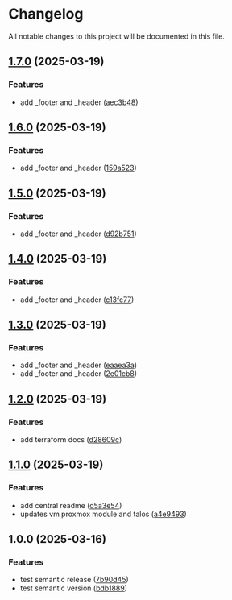 # Changelog

All notable changes to this project will be documented in this file.

## [1.7.0](https://github.com/mombe090/tf-modules/compare/v1.6.0...v1.7.0) (2025-03-19)


### Features

* add _footer and _header ([aec3b48](https://github.com/mombe090/tf-modules/commit/aec3b4827e6556547cfdab1eb9356570cc97ae0f))

## [1.6.0](https://github.com/mombe090/tf-modules/compare/v1.5.0...v1.6.0) (2025-03-19)


### Features

* add _footer and _header ([159a523](https://github.com/mombe090/tf-modules/commit/159a523f7e5df4806e1beb5e66b8e62a7ec4895e))

## [1.5.0](https://github.com/mombe090/tf-modules/compare/v1.4.0...v1.5.0) (2025-03-19)


### Features

* add _footer and _header ([d92b751](https://github.com/mombe090/tf-modules/commit/d92b7516919ca90f25d257bc3417169cc5f144c3))

## [1.4.0](https://github.com/mombe090/tf-modules/compare/v1.3.0...v1.4.0) (2025-03-19)


### Features

* add _footer and _header ([c13fc77](https://github.com/mombe090/tf-modules/commit/c13fc77b4b3ef8bb318f2372a317708c08511bb3))

## [1.3.0](https://github.com/mombe090/tf-modules/compare/v1.2.0...v1.3.0) (2025-03-19)


### Features

* add _footer and _header ([eaaea3a](https://github.com/mombe090/tf-modules/commit/eaaea3a94450e6015aa8672b1799dae1c18b9a65))
* add _footer and _header ([2e01cb8](https://github.com/mombe090/tf-modules/commit/2e01cb8c1611899cbdbcb70ba2c50ad4029f34cc))

## [1.2.0](https://github.com/mombe090/tf-modules/compare/v1.1.0...v1.2.0) (2025-03-19)


### Features

* add terraform docs ([d28609c](https://github.com/mombe090/tf-modules/commit/d28609c5d1416effc29d3808415d13aa310b95c2))

## [1.1.0](https://github.com/mombe090/tf-modules/compare/v1.0.0...v1.1.0) (2025-03-19)


### Features

* add central readme ([d5a3e54](https://github.com/mombe090/tf-modules/commit/d5a3e543d4428ea3ecf4161525a5b61cb6f0fea2))
* updates vm proxmox module and talos ([a4e9493](https://github.com/mombe090/tf-modules/commit/a4e94933a3c6751ebc780a5bd6d75dddbe42f050))

## 1.0.0 (2025-03-16)


### Features

* test semantic release ([7b90d45](https://github.com/mombe090/tf-modules/commit/7b90d4579818d55077e52fa623e1d00bab2e0ff6))
* test semantic version ([bdb1889](https://github.com/mombe090/tf-modules/commit/bdb1889780e938042a2ab46da2cf4f2b8264a559))
